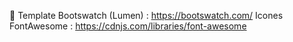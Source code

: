 🎨 Template Bootswatch (Lumen) : https://bootswatch.com/
Icones FontAwesome : https://cdnjs.com/libraries/font-awesome